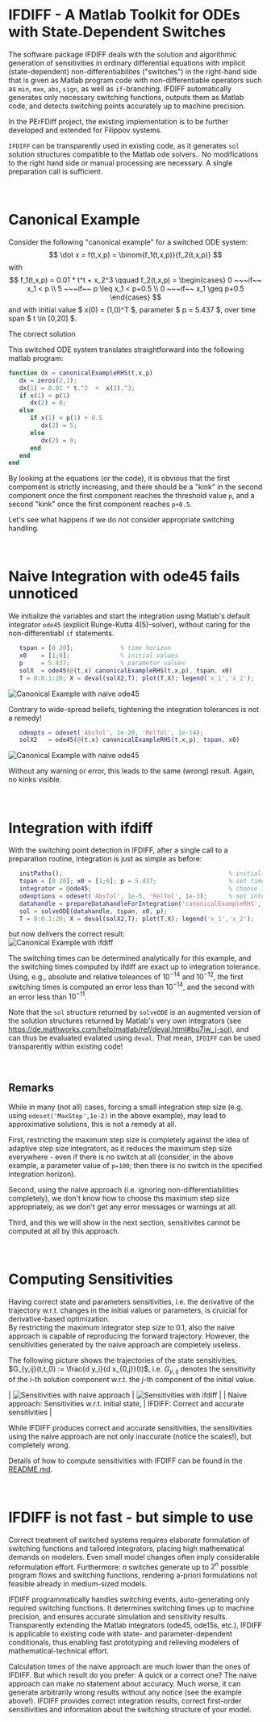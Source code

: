 # IFDIFF - A Matlab Toolkit for ODEs with State˗Dependent Switches

The software package IFDIFF deals with the solution and algorithmic generation of sensitivities in ordinary differential equations with implicit (state-dependent) non-differentiabilites ("switches") in the right-hand side that is given as Matlab program code with non-differentiable operators such as `min`, `max`, `abs`, `sign`, as well as `if`-branching. IFDIFF automatically generates only necessary switching functions, outputs them as Matlab code, and detects switching points accurately up to machine precision.

In the PErFDiff project, the existing implementation is to be further developed and extended for Filippov systems. 

`IFDIFF` can be transparently used in existing code, as it generates `sol` solution structures compatible to the Matlab ode solvers..
No modifications to the right hand side or manual processing are necessary. A single preparation call is sufficient.

</br>




# Canonical Example
Consider the following "canonical example" for a switched ODE system:
$$
   \dot x = f(t,x,p) = \binom{f_1(t,x,p)}{f_2(t,x,p)}
$$
with
$$
  f_1(t,x,p) = 0.01 * t^t + x_2^3
  \qquad
  f_2(t,x,p) = \begin{cases} 0 ~~~if~~ x_1 < p  \\  5 ~~~if~~ p \leq x_1 < p+0.5  \\  0 ~~~if~~ x_1 \geq p+0.5  \end{cases}
$$
and with initial value $ x(0) = (1,0)^T $, parameter $ p = 5.437 $, over time span $ t \in [0,20] $.

The correct solution 

This switched ODE system translates straightforward into the following matlab program:

```matlab
function dx = canonicalExampleRHS(t,x,p)
   dx = zeros(2,1);
   dx(1) = 0.01 * t.^2  +  x(2).^3;
   if x(1) < p(1) 
      dx(2) = 0;
   else
      if x(1) < p(1) + 0.5
         dx(2) = 5;
      else
         dx(2) = 0;
      end
   end
end
```

By looking at the equations (or the code), it is obvious that the first compoment is strictly increasing,
and there should be a "kink" in the second component once the first component reaches the threshold value `p`,
and a second "kink" once the first component reaches `p+0.5`.

Let's see what happens if we do not consider appropriate switching handling. 

</br>

# Naive Integration with ode45 fails unnoticed

We initialize the variables and start the integration using Matlab's default integrator `ode45` (explicit Runge-Kutta 4(5)-solver),
without caring for the non-differentiabl `if` statements.
```matlab
   tspan = [0 20];             % time horizon
   x0    = [1;0];              % initial values
   p     = 5.437;              % parameter values
   solX  = ode45(@(t,x) canonicalExampleRHS(t,x,p), tspan, x0)
   T = 0:0.1:20; X = deval(solX2,T); plot(T,X); legend('x_1','x_2');
```
![Canonical Example with naive ode45](./canonex_naive.png)

Contrary to wide-spread beliefs, tightening the integration tolerances is not a remedy!
```matlab
   odeopts = odeset('AbsTol', 1e-20, 'RelTol', 1e-14);
   solX2   = ode45(@(t,x) canonicalExampleRHS(t,x,p), tspan, x0)
```
![Canonical Example with naive ode45](./canonex_naive_highaccuracy.png)

Without any warning or error, this leads to the same (wrong) result. Again, no kinks visible. 


</br>

# Integration with ifdiff

With the switching point detection in IFDIFF, after a single call to a preparation routine, 
integration is just as simple as before:
```matlab
   initPaths();                                              % initialise the paths for ifdiff (only once)
   tspan = [0 20]; x0 = [1;0]; p = 5.437;                    % set time horizon, initial value, parameter
   integrator = @ode45;                                      % choose integrator
   odeoptions = odeset('AbsTol', 1e-5, 'RelTol', 1e-3);      % set integrator options, here: low accuracy
   datahandle = prepareDatahandleForIntegration('canonicalExampleRHS', 'solver', func2str(integrator), 'options', odeoptions);
   sol = solveODE(datahandle, tspan, x0, p); 
   T = 0:0.1:20; X = deval(solX2,T); plot(T,X); legend('x_1','x_2');
```
but now delivers the correct result:  
![Canonical Example with ifdiff](./canonex_ifdiff.png)

The switching times can be determined analytically for this example, and the switching times computed by ifdiff
are exact up to integration tolerance. Using, e.g., absolute and relative toleances of $10^{-14}$ and $10^{-12}$, the
first switching times is computed an error less than $10^{-14}$, and the second with an error less than $10^{-11}$.

Note that the `sol` structure returned by `solveODE` is an augmented version of the solution structures returned
by  Matlab's very own integrators (see https://de.mathworks.com/help/matlab/ref/deval.html#bu7iw_j-sol), 
and can thus be evaluated evalated using `deval`. That mean, `IFDIFF` can be used transparently within existing code!


</br>

## Remarks

While in many (not all) cases, forcing a small integration step size (e.g. using `odeset('MaxStep',1e-2)` in the above example),
may lead to approximative solutions, this is not a remedy at all. 

First, restricting the maximum step size is completely against the idea of adaptive step size integrators, as it reduces the maximum
step size everywhere - even if there is no switch at all (consider, in the above example, a parameter value of `p=100`; then there is 
no switch in the specified integration horizon).

Second, using the naive approach (i.e. ignoring non-differentiabilities completely), we don't know how to choose ths maximum step size
appropriately, as we don't get any error messages or warnings at all. 

Third, and this we will show in the next section, sensitivites cannot be computed at all by this approach.


</br>

# Computing Sensitivities

Having correct state and parameters sensitivities, i.e. the derivative of the trajectory w.r.t. changes in the initial values or parameters,
is cruicial for derivative-based optimization.  
By restricting the maximum integrator step size to $0.1$, also the naive approach is capable of reproducing the forward trajectory.
However, the sensitivities generated by the naive approach are completely useless.

The following picture shows the trajectories of the state sensitivities, $G_{y,ij}(t,t_0) := \frac{d y_i}{d x_{0,j}}(t)$, i.e.
$G_{y,ij}$ denotes the sensitivity of the $i$-th solution component w.r.t. the $j$-th component of the initial value.

| ![Sensitivities with naive approach](./canonex_sensitivity_naive.png) | ![Sensitivities with ifdiff](./canonex_sensitivity_ifdiff.png) |
| Naive approach: Sensitivities w.r.t. initial state,                     | IFDIFF: Correct and accurate sensitivities                   | 

While IFDIFF produces correct and accurate sensitivities, the sensitivities using the naive approach are not only inaccurate (notice the scales!),
but completely wrong. 

Details of how to compute sensitivities with IFDIFF can be found in the [README.md](../README.md).


<br>


# IFDIFF is not fast - but simple to use

Correct treatment of switched systems requires elaborate formulation of switching functions and tailored integrators, 
placing high mathematical demands on modelers. Even small model changes often imply considerable reformulation effort. 
Furthermore: $n$ switches generate up to $2^n$ possible program flows and switching functions, rendering a-priori 
formulations not feasible already in medium-sized models.

IFDIFF programmatically handles switching events, auto-generating only required switching functions. 
It determines switching times up to machine precision, and ensures accurate simulation and sensitivity results. 
Transparently extending the Matlab integrators (ode45, ode15s, etc.), IFDIFF is applicable to existing code with
state- and parameter-dependent conditionals, thus enabling fast prototyping and relieving modelers of
mathematical-technical effort. 

Calculation times of the naive approach are much lower than the ones of IFDIFF. 
But which result do you prefer: A quick or a correct one? The naive approach can make no statement about accuracy.
Much worse, it can generate arbitrarily wrong results without any notice (see the example above!).
IFDIFF provides correct integration results, correct first-order sensitivities and information 
about the switching structure of your model.


